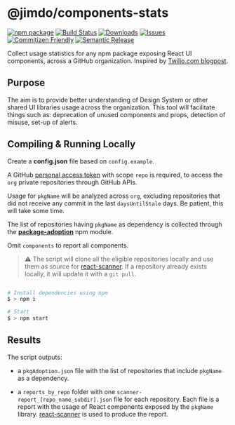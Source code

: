 # @jimdo/components-stats

[![npm package][npm-img]][npm-url]
[![Build Status][build-img]][build-url]
[![Downloads][downloads-img]][downloads-url]
[![Issues][issues-img]][issues-url]
[![Commitizen Friendly][commitizen-img]][commitizen-url]
[![Semantic Release][semantic-release-img]][semantic-release-url]

Collect usage statistics for any npm package exposing React UI components, across a GitHub organization.
Inspired by [Twilio.com blogpost](https://www.twilio.com/blog/insights-metrics-inform-paste-design-system).

## Purpose

The aim is to provide better understanding of Design System or other shared UI libraries usage across the organization.
This tool will facilitate things such as: deprecation of unused components and props, detection of misuse, set-up of alerts.

## Compiling & Running Locally

Create a **config.json** file based on `config.example`.

A GitHub [personal access token](https://docs.github.com/en/authentication/keeping-your-account-and-data-secure/creating-a-personal-access-token) with scope `repo` is required, to access the `org` private repositories through GitHub APIs.

Usage for `pkgName` will be analyzed across `org`, excluding repositories that did not receive any commit in the last `daysUntilStale` days.
Be patient, this will take some time.

The list of repositories having `pkgName` as dependency is collected through the [**package-adoption**](https://github.com/Jimdo/package-adoption) npm module.

Omit `components` to report all components.

> :warning: The script will clone all the eligible repositories locally and use them as source for [react-scanner](https://github.com/moroshko/react-scanner). If a repository already exists locally, it will update it with a `git pull`.

```bash

# Install dependencies using npm
$ > npm i

# Start
$ > npm start
```

## Results

The script outputs:

- a `pkgAdoption.json` file with the list of repositories that include `pkgName` as a dependency.

- a `reports_by_repo` folder with one `scanner-report_[repo_name_subdir].json` file for each repository. Each file is a report with the usage of React components exposed by the `pkgName` library.
  [react-scanner](https://github.com/moroshko/react-scanner) is used to produce the report.

[build-img]: https://github.com/jimdo/components-stats/actions/workflows/release.yml/badge.svg
[build-url]: https://github.com/jimdo/components-stats/actions/workflows/release.yml
[downloads-img]: https://img.shields.io/npm/dt/@jimdo/components-stats
[downloads-url]: https://www.npmtrends.com/@jimdo/components-stats
[npm-img]: https://img.shields.io/npm/v/@jimdo/components-stats
[npm-url]: https://www.npmjs.com/package/@jimdo/components-stats
[issues-img]: https://img.shields.io/github/issues/jimdo/components-stats
[issues-url]: https://github.com/jimdo/components-stats/issues
[semantic-release-img]: https://img.shields.io/badge/%20%20%F0%9F%93%A6%F0%9F%9A%80-semantic--release-e10079.svg
[semantic-release-url]: https://github.com/semantic-release/semantic-release
[commitizen-img]: https://img.shields.io/badge/commitizen-friendly-brightgreen.svg
[commitizen-url]: http://commitizen.github.io/cz-cli/
